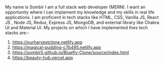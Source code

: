 My name is Sombir
I am a full stack web developer (MERN).
I want an opportunity where I can implement my knowledge and my skills in real life applications.
I am proficient in tech stacks like HTML, CSS, Vanilla JS, React JS , Node JS, Redux, Express JS, MongoDB, and external library like Chakra UI and Material UI.
 My projects on which I have implemented thes tech stacks are:-
 1. https://ourharvestclone.netlify.app
 2. https://magical-pudding-c7b495.netlify.app
 3. https://sombir5.github.io/Bluefly-Clone/source/index.html
 4. https://beauty-hub.vercel.app
 

